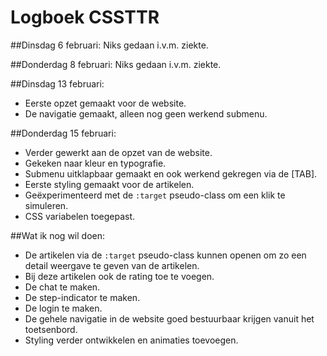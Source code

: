 # Logboek CSSTTR

##Dinsdag 6 februari:
Niks gedaan i.v.m. ziekte.

##Donderdag 8 februari:
Niks gedaan i.v.m. ziekte.

##Dinsdag 13 februari:

* Eerste opzet gemaakt voor de website.
* De navigatie gemaakt, alleen nog geen werkend submenu.

##Donderdag 15 februari:

* Verder gewerkt aan de opzet van de website. 
* Gekeken naar kleur en typografie.
* Submenu uitklapbaar gemaakt en ook werkend gekregen via de [TAB].
* Eerste styling gemaakt voor de artikelen.
* Geëxperimenteerd met de `:target` pseudo-class om een klik te simuleren.
* CSS variabelen toegepast.

##Wat ik nog wil doen:

* De artikelen via de `:target` pseudo-class kunnen openen om zo een detail weergave te geven van de artikelen.
* Bij deze artikelen ook de rating toe te voegen.
* De chat te maken.
* De step-indicator te maken.
* De login te maken.
* De gehele navigatie in de website goed bestuurbaar krijgen vanuit het toetsenbord.
* Styling verder ontwikkelen en animaties toevoegen.